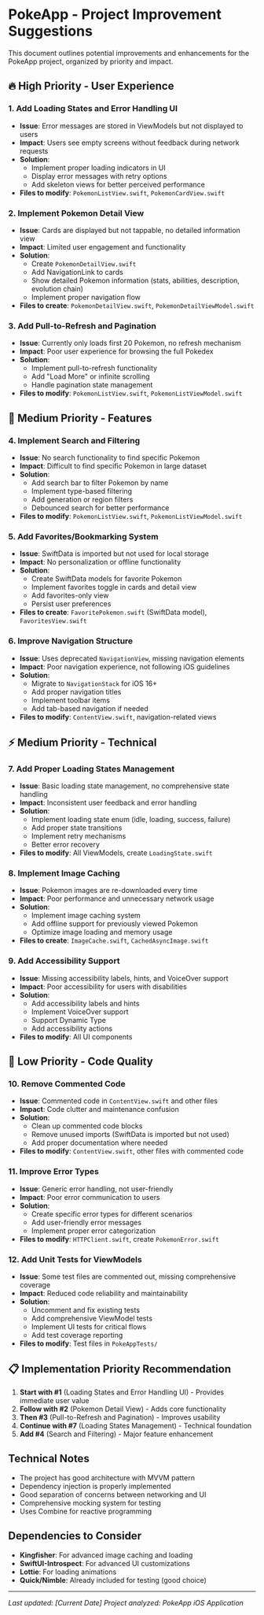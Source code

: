# PokeApp - Project Improvement Suggestions

This document outlines potential improvements and enhancements for the PokeApp project, organized by priority and impact.

## **🔥 High Priority - User Experience**

### 1. **Add Loading States and Error Handling UI**
- **Issue**: Error messages are stored in ViewModels but not displayed to users
- **Impact**: Users see empty screens without feedback during network requests
- **Solution**: 
  - Implement proper loading indicators in UI
  - Display error messages with retry options
  - Add skeleton views for better perceived performance
- **Files to modify**: `PokemonListView.swift`, `PokemonCardView.swift`

### 2. **Implement Pokemon Detail View**
- **Issue**: Cards are displayed but not tappable, no detailed information view
- **Impact**: Limited user engagement and functionality
- **Solution**:
  - Create `PokemonDetailView.swift`
  - Add NavigationLink to cards
  - Show detailed Pokemon information (stats, abilities, description, evolution chain)
  - Implement proper navigation flow
- **Files to create**: `PokemonDetailView.swift`, `PokemonDetailViewModel.swift`

### 3. **Add Pull-to-Refresh and Pagination**
- **Issue**: Currently only loads first 20 Pokemon, no refresh mechanism
- **Impact**: Poor user experience for browsing the full Pokedex
- **Solution**:
  - Implement pull-to-refresh functionality
  - Add "Load More" or infinite scrolling
  - Handle pagination state management
- **Files to modify**: `PokemonListView.swift`, `PokemonListViewModel.swift`

## **🚀 Medium Priority - Features**

### 4. **Implement Search and Filtering**
- **Issue**: No search functionality to find specific Pokemon
- **Impact**: Difficult to find specific Pokemon in large dataset
- **Solution**:
  - Add search bar to filter Pokemon by name
  - Implement type-based filtering
  - Add generation or region filters
  - Debounced search for better performance
- **Files to modify**: `PokemonListView.swift`, `PokemonListViewModel.swift`

### 5. **Add Favorites/Bookmarking System**
- **Issue**: SwiftData is imported but not used for local storage
- **Impact**: No personalization or offline functionality
- **Solution**:
  - Create SwiftData models for favorite Pokemon
  - Implement favorites toggle in cards and detail view
  - Add favorites-only view
  - Persist user preferences
- **Files to create**: `FavoritePokemon.swift` (SwiftData model), `FavoritesView.swift`

### 6. **Improve Navigation Structure**
- **Issue**: Uses deprecated `NavigationView`, missing navigation elements
- **Impact**: Poor navigation experience, not following iOS guidelines
- **Solution**:
  - Migrate to `NavigationStack` for iOS 16+
  - Add proper navigation titles
  - Implement toolbar items
  - Add tab-based navigation if needed
- **Files to modify**: `ContentView.swift`, navigation-related views

## **⚡ Medium Priority - Technical**

### 7. **Add Proper Loading States Management**
- **Issue**: Basic loading state management, no comprehensive state handling
- **Impact**: Inconsistent user feedback and error handling
- **Solution**:
  - Implement loading state enum (idle, loading, success, failure)
  - Add proper state transitions
  - Implement retry mechanisms
  - Better error recovery
- **Files to modify**: All ViewModels, create `LoadingState.swift`

### 8. **Implement Image Caching**
- **Issue**: Pokemon images are re-downloaded every time
- **Impact**: Poor performance and unnecessary network usage
- **Solution**:
  - Implement image caching system
  - Add offline support for previously viewed Pokemon
  - Optimize image loading and memory usage
- **Files to create**: `ImageCache.swift`, `CachedAsyncImage.swift`

### 9. **Add Accessibility Support**
- **Issue**: Missing accessibility labels, hints, and VoiceOver support
- **Impact**: Poor accessibility for users with disabilities
- **Solution**:
  - Add accessibility labels and hints
  - Implement VoiceOver support
  - Support Dynamic Type
  - Add accessibility actions
- **Files to modify**: All UI components

## **🔧 Low Priority - Code Quality**

### 10. **Remove Commented Code**
- **Issue**: Commented code in `ContentView.swift` and other files
- **Impact**: Code clutter and maintenance confusion
- **Solution**:
  - Clean up commented code blocks
  - Remove unused imports (SwiftData is imported but not used)
  - Add proper documentation where needed
- **Files to modify**: `ContentView.swift`, other files with commented code

### 11. **Improve Error Types**
- **Issue**: Generic error handling, not user-friendly
- **Impact**: Poor error communication to users
- **Solution**:
  - Create specific error types for different scenarios
  - Add user-friendly error messages
  - Implement proper error categorization
- **Files to modify**: `HTTPClient.swift`, create `PokemonError.swift`

### 12. **Add Unit Tests for ViewModels**
- **Issue**: Some test files are commented out, missing comprehensive coverage
- **Impact**: Reduced code reliability and maintainability
- **Solution**:
  - Uncomment and fix existing tests
  - Add comprehensive ViewModel tests
  - Implement UI tests for critical flows
  - Add test coverage reporting
- **Files to modify**: Test files in `PokeAppTests/`

## **📋 Implementation Priority Recommendation**

1. **Start with #1** (Loading States and Error Handling UI) - Provides immediate user value
2. **Follow with #2** (Pokemon Detail View) - Adds core functionality
3. **Then #3** (Pull-to-Refresh and Pagination) - Improves usability
4. **Continue with #7** (Loading States Management) - Technical foundation
5. **Add #4** (Search and Filtering) - Major feature enhancement

## **Technical Notes**

- The project has good architecture with MVVM pattern
- Dependency injection is properly implemented
- Good separation of concerns between networking and UI
- Comprehensive mocking system for testing
- Uses Combine for reactive programming

## **Dependencies to Consider**

- **Kingfisher**: For advanced image caching and loading
- **SwiftUI-Introspect**: For advanced UI customizations
- **Lottie**: For loading animations
- **Quick/Nimble**: Already included for testing (good choice)

---

*Last updated: [Current Date]*
*Project analyzed: PokeApp iOS Application* 